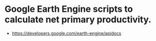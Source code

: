 # Google Earth Engine scripts to calculate net primary productivity. 

- https://developers.google.com/earth-engine/apidocs
